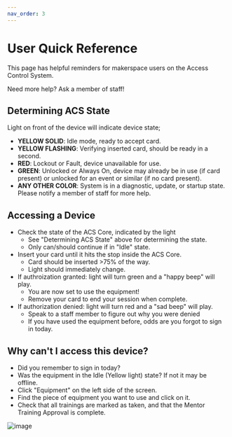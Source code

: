 ```yaml
---
nav_order: 3
---
```


# User Quick Reference

This page has helpful reminders for makerspace users on the Access Control System.

Need more help? Ask a member of staff!

## Determining ACS State
Light on front of the device will indicate device state;

* **YELLOW SOLID**: Idle mode, ready to accept card.
* **YELLOW FLASHING**: Verifying inserted card, should be ready in a second.
* **RED**: Lockout or Fault, device unavailable for use.
* **GREEN**: Unlocked or Always On, device may already be in use (if card present) or unlocked for an event or similar (if no card present).
* **ANY OTHER COLOR**: System is in a diagnostic, update, or startup state. Please notify a member of staff for more help.

## Accessing a Device

* Check the state of the ACS Core, indicated by the light  
    * See "Determining ACS State" above for determining the state.
    * Only can/should continue if in "Idle" state.
* Insert your card until it hits the stop inside the ACS Core.
    * Card should be inserted >75% of the way.
    * Light should immediately change.
* If authroization granted: light will turn green and a "happy beep" will play.
    * You are now set to use the equipment!
    * Remove your card to end your session when complete.
* If authorization denied: light will turn red and a "sad beep" will play.
    * Speak to a staff member to figure out why you were denied
    * If you have used the equipment before, odds are you forgot to sign in today.
 
## Why can't I access this device?

* Did you remember to sign in today?
* Was the equipment in the Idle (Yellow light) state? If not it may be offline.
* Click "Equipment" on the left side of the screen.
* Find the piece of equipment you want to use and click on it.
* Check that all trainings are marked as taken, and that the Mentor Training Approval is complete.
 
![image](https://github.com/user-attachments/assets/f834bb08-7966-49d7-ae9d-f1f776be02ff)

